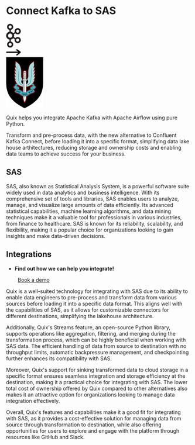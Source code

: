 # Connect Kafka to SAS

<div class="connect-images cards blog-grid-card" markdown>
<div>
<img src="../images/kafka_logo.png" width="40px" />
</div>
<div>
<img src="../images/arrow.svg" width="40px" />
</div>
<div>
<img src="./images/sas_1.jpg" />
</div>
</div>

Quix helps you integrate Apache Kafka with Apache Airflow using pure Python.

Transform and pre-process data, with the new alternative to Confluent Kafka Connect, before loading it into a specific format, simplifying data lake house arthitectures, reducing storage and ownership costs and enabling data teams to achieve success for your business.

## SAS

SAS, also known as Statistical Analysis System, is a powerful software suite widely used in data analytics and business intelligence. With its comprehensive set of tools and libraries, SAS enables users to analyze, manage, and visualize large amounts of data efficiently. Its advanced statistical capabilities, machine learning algorithms, and data mining techniques make it a valuable tool for professionals in various industries, from finance to healthcare. SAS is known for its reliability, scalability, and flexibility, making it a popular choice for organizations looking to gain insights and make data-driven decisions.

## Integrations

<div class="grid cards" markdown>

- __Find out how we can help you integrate!__

    <a class="md-button md-button--primary" href="https://share.hsforms.com/1iW0TmZzKQMChk0lxd_tGiw4yjw2?__hstc=175542013.2303933fbd746c0ac86d9ccbe9bc9100.1728383268831.1729603416735.1729620918855.31&__hssc=175542013.1.1729620918855&__hsfp=2132701734" target="_blank" style="margin:.5rem;">Book a demo</a>

</div>


Quix is a well-suited technology for integrating with SAS due to its ability to enable data engineers to pre-process and transform data from various sources before loading it into a specific data format. This aligns well with the capabilities of SAS, as it allows for customizable connectors for different destinations, simplifying the lakehouse architecture.

Additionally, Quix's Streams feature, an open-source Python library, supports operations like aggregation, filtering, and merging during the transformation process, which can be highly beneficial when working with SAS data. The efficient handling of data from source to destination with no throughput limits, automatic backpressure management, and checkpointing further enhances its compatibility with SAS.

Moreover, Quix's support for sinking transformed data to cloud storage in a specific format ensures seamless integration and storage efficiency at the destination, making it a practical choice for integrating with SAS. The lower total cost of ownership offered by Quix compared to other alternatives also makes it an attractive option for organizations looking to manage data integration effectively.

Overall, Quix's features and capabilities make it a good fit for integrating with SAS, as it provides a cost-effective solution for managing data from source through transformation to destination, while also offering opportunities for users to explore and engage with the platform through resources like GitHub and Slack.

